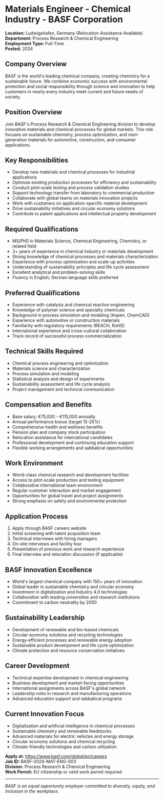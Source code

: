 # Materials Engineer - Chemical Industry - BASF Corporation

**Location:** Ludwigshafen, Germany (Relocation Assistance Available)  
**Department:** Process Research & Chemical Engineering  
**Employment Type:** Full-Time  
**Posted:** 2024  

## Company Overview

BASF is the world's leading chemical company, creating chemistry for a sustainable future. We combine economic success with environmental protection and social responsibility through science and innovation to help customers in nearly every industry meet current and future needs of society.

## Position Overview

Join BASF's Process Research & Chemical Engineering division to develop innovative materials and chemical processes for global markets. This role focuses on sustainable chemistry, process optimization, and next-generation materials for automotive, construction, and consumer applications.

## Key Responsibilities

- Develop new materials and chemical processes for industrial applications
- Optimize existing production processes for efficiency and sustainability
- Conduct pilot-scale testing and process validation studies
- Support technology transfer from laboratory to commercial production
- Collaborate with global teams on materials innovation projects
- Work with customers on application-specific material development
- Drive sustainability initiatives and circular economy solutions
- Contribute to patent applications and intellectual property development

## Required Qualifications

- MS/PhD in Materials Science, Chemical Engineering, Chemistry, or related field
- 3+ years of experience in chemical industry or materials development
- Strong knowledge of chemical processes and materials characterization
- Experience with process optimization and scale-up activities
- Understanding of sustainability principles and life cycle assessment
- Excellent analytical and problem-solving skills
- Fluency in English; German language skills preferred

## Preferred Qualifications

- Experience with catalysis and chemical reaction engineering
- Knowledge of polymer science and specialty chemicals
- Background in process simulation and modeling (Aspen, ChemCAD)
- Experience with automotive or construction materials
- Familiarity with regulatory requirements (REACH, RoHS)
- International experience and cross-cultural collaboration
- Track record of successful process commercialization

## Technical Skills Required

- Chemical process engineering and optimization
- Materials science and characterization
- Process simulation and modeling
- Statistical analysis and design of experiments
- Sustainability assessment and life cycle analysis
- Project management and technical communication

## Compensation and Benefits

- Base salary: €75,000 - €115,000 annually
- Annual performance bonus (target 15-25%)
- Comprehensive health and wellness benefits
- Pension plan and company stock participation
- Relocation assistance for international candidates
- Professional development and continuing education support
- Flexible working arrangements and sabbatical opportunities

## Work Environment

- World-class chemical research and development facilities
- Access to pilot-scale production and testing equipment
- Collaborative international team environment
- Regular customer interaction and market engagement
- Opportunities for global travel and project assignments
- Strong emphasis on safety and environmental protection

## Application Process

1. Apply through BASF careers website
2. Initial screening with talent acquisition team
3. Technical interviews with hiring managers
4. On-site interviews and facility tour
5. Presentation of previous work and research experience
6. Final interview and relocation discussion (if applicable)

## BASF Innovation Excellence

- World's largest chemical company with 150+ years of innovation
- Global leader in sustainable chemistry and circular economy
- Investment in digitalization and Industry 4.0 technologies
- Collaboration with leading universities and research institutions
- Commitment to carbon neutrality by 2050

## Sustainability Leadership

- Development of renewable and bio-based chemicals
- Circular economy solutions and recycling technologies
- Energy-efficient processes and renewable energy adoption
- Sustainable product development and life cycle optimization
- Climate protection and resource conservation initiatives

## Career Development

- Technical expertise development in chemical engineering
- Business development and market-facing opportunities
- International assignments across BASF's global network
- Leadership roles in research and manufacturing operations
- Advanced education support and sabbatical programs

## Current Innovation Focus

- Digitalization and artificial intelligence in chemical processes
- Sustainable chemistry and renewable feedstocks
- Advanced materials for electric vehicles and energy storage
- Circular economy solutions and chemical recycling
- Climate-friendly technologies and carbon utilization

**Apply at:** https://www.basf.com/global/en/careers  
**Job ID:** BASF-2024-MAT-ENG-003  
**Division:** Process Research & Chemical Engineering  
**Work Permit:** EU citizenship or valid work permit required

---

*BASF is an equal opportunity employer committed to diversity, equity, and inclusion in the workplace.*